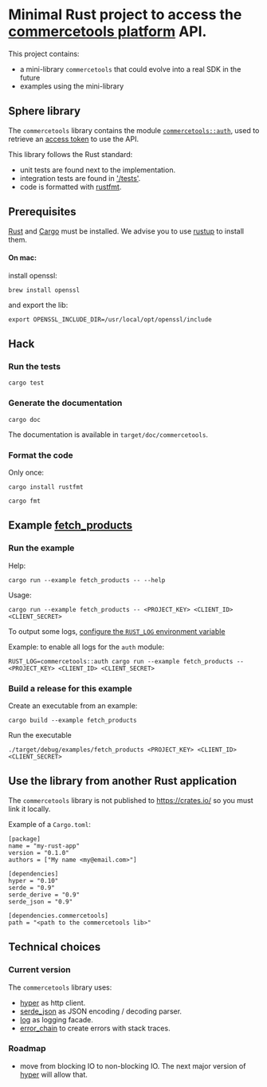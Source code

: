 # Minimal Rust project to access the [commercetools platform](http://dev.commercetools.com/) API.

This project contains:

- a mini-library `commercetools` that could evolve into a real SDK in the future
- examples using the mini-library

## Sphere library

The `commercetools` library contains the module [`commercetools::auth`](/rust/src/auth.rs), used to retrieve an [access token](http://dev.commercetools.com/http-api-authorization.html) to use the API.

This library follows the Rust standard:

- unit tests are found next to the implementation.
- integration tests are found in ['/tests'](/rust/tests).
- code is formatted with [rustfmt](https://github.com/rust-lang-nursery/rustfmt).

## Prerequisites

[Rust](https://www.rust-lang.org/) and [Cargo](https://crates.io/install) must be installed. We advise you to use [rustup](https://github.com/rust-lang-nursery/rustup.rs) to install them.

#### On mac:

install openssl:
```
brew install openssl
```

and export the lib:
```
export OPENSSL_INCLUDE_DIR=/usr/local/opt/openssl/include
```

## Hack
### Run the tests
```
cargo test
```

### Generate the documentation
```
cargo doc
```
The documentation is available in `target/doc/commercetools`.

### Format the code
Only once:
```
cargo install rustfmt
```

```
cargo fmt
```

## Example [fetch_products](/rust/examples/fetch_products.rs)
### Run the example

Help:
```
cargo run --example fetch_products -- --help
```

Usage:
```
cargo run --example fetch_products -- <PROJECT_KEY> <CLIENT_ID> <CLIENT_SECRET>
```

To output some logs, [configure the `RUST_LOG` environment variable](http://doc.rust-lang.org/log/env_logger/index.html)

Example: to enable all logs for the `auth` module:
```
RUST_LOG=commercetools::auth cargo run --example fetch_products -- <PROJECT_KEY> <CLIENT_ID> <CLIENT_SECRET>
```

### Build a release for this example

Create an executable from an example:
```
cargo build --example fetch_products
```

Run the executable
```
./target/debug/examples/fetch_products <PROJECT_KEY> <CLIENT_ID> <CLIENT_SECRET>
```

## Use the library from another Rust application

The `commercetools` library is not published to https://crates.io/ so you must link it locally.

Example of a `Cargo.toml`:
```
[package]
name = "my-rust-app"
version = "0.1.0"
authors = ["My name <my@email.com>"]

[dependencies]
hyper = "0.10"
serde = "0.9"
serde_derive = "0.9"
serde_json = "0.9"

[dependencies.commercetools]
path = "<path to the commercetools lib>"
```

## Technical choices
### Current version

The `commercetools` library uses:

- [hyper](http://hyper.rs/) as http client.
- [serde_json](https://docs.serde.rs/serde_json/) as JSON encoding / decoding parser.
- [log](https://doc.rust-lang.org/log) as logging facade.
- [error_chain](http://rust-lang-nursery.github.io/rustup.rs/error_chain/index.html) to create errors with stack traces.

### Roadmap

- move from blocking IO to non-blocking IO. The next major version of [hyper](http://hyper.rs/hyper/master/hyper/client/index.html) will allow that.
